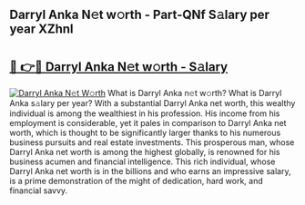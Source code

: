 ## Darryl Anka N𝚎t w𝚘rth - Part-QNf S𝚊lary per year XZhnl

# <h2><a href="http://gc3fz0o.nevu.top/?p=Darryl+Anka">🔗 👉🔴 Darryl Anka N𝚎t w𝚘rth - S𝚊lary</a></h2>

[![Darryl Anka N𝚎t W𝚘rth](https://i.imgur.com/Oavwk0R.jpeg)](http://gc3fz0o.nevu.top/?p=Darryl+Anka)
What is Darryl Anka n𝚎t w𝚘rth? What is Darryl Anka s𝚊lary per year?
With a substantial Darryl Anka net worth, this wealthy individual is among the wealthiest in his profession. His income from his employment is considerable, yet it pales in comparison to Darryl Anka net worth, which is thought to be significantly larger thanks to his numerous business pursuits and real estate investments. This prosperous man, whose Darryl Anka net worth is among the highest globally, is renowned for his business acumen and financial intelligence. This rich individual, whose Darryl Anka net worth is in the billions and who earns an impressive salary, is a prime demonstration of the might of dedication, hard work, and financial savvy.
